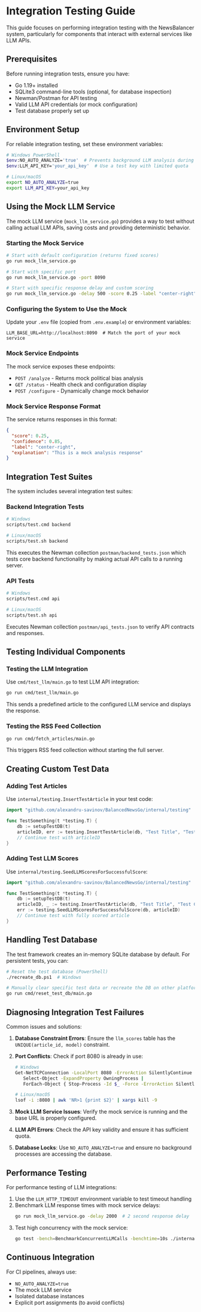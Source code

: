 # Integration Testing Guide

This guide focuses on performing integration testing with the NewsBalancer system, particularly for components that interact with external services like LLM APIs.

## Prerequisites

Before running integration tests, ensure you have:

- Go 1.19+ installed
- SQLite3 command-line tools (optional, for database inspection)
- Newman/Postman for API testing
- Valid LLM API credentials (or mock configuration)
- Test database properly set up

## Environment Setup

For reliable integration testing, set these environment variables:

```bash
# Windows PowerShell
$env:NO_AUTO_ANALYZE='true'  # Prevents background LLM analysis during tests
$env:LLM_API_KEY='your_api_key'  # Use a test key with limited quota

# Linux/macOS
export NO_AUTO_ANALYZE=true
export LLM_API_KEY=your_api_key
```

## Using the Mock LLM Service

The mock LLM service (`mock_llm_service.go`) provides a way to test without calling actual LLM APIs, saving costs and providing deterministic behavior.

### Starting the Mock Service

```bash
# Start with default configuration (returns fixed scores)
go run mock_llm_service.go

# Start with specific port
go run mock_llm_service.go -port 8090

# Start with specific response delay and custom scoring
go run mock_llm_service.go -delay 500 -score 0.25 -label "center-right"
```

### Configuring the System to Use the Mock

Update your `.env` file (copied from `.env.example`) or environment variables:

```
LLM_BASE_URL=http://localhost:8090  # Match the port of your mock service
```

### Mock Service Endpoints

The mock service exposes these endpoints:

- `POST /analyze` - Returns mock political bias analysis
- `GET /status` - Health check and configuration display
- `POST /configure` - Dynamically change mock behavior

### Mock Service Response Format

The service returns responses in this format:

```json
{
  "score": 0.25,
  "confidence": 0.85,
  "label": "center-right",
  "explanation": "This is a mock analysis response"
}
```

## Integration Test Suites

The system includes several integration test suites:

### Backend Integration Tests

```bash
# Windows
scripts/test.cmd backend

# Linux/macOS
scripts/test.sh backend
```

This executes the Newman collection `postman/backend_tests.json` which tests core backend functionality by making actual API calls to a running server.

### API Tests

```bash
# Windows
scripts/test.cmd api

# Linux/macOS
scripts/test.sh api
```

Executes Newman collection `postman/api_tests.json` to verify API contracts and responses.

## Testing Individual Components

### Testing the LLM Integration

Use `cmd/test_llm/main.go` to test LLM API integration:

```bash
go run cmd/test_llm/main.go
```

This sends a predefined article to the configured LLM service and displays the response.

### Testing the RSS Feed Collection

```bash
go run cmd/fetch_articles/main.go
```

This triggers RSS feed collection without starting the full server.

## Creating Custom Test Data

### Adding Test Articles

Use `internal/testing.InsertTestArticle` in your test code:

```go
import "github.com/alexandru-savinov/BalancedNewsGo/internal/testing"

func TestSomething(t *testing.T) {
    db := setupTestDB(t)
    articleID, err := testing.InsertTestArticle(db, "Test Title", "Test Content")
    // Continue test with articleID
}
```

### Adding Test LLM Scores

Use `internal/testing.SeedLLMScoresForSuccessfulScore`:

```go
import "github.com/alexandru-savinov/BalancedNewsGo/internal/testing"

func TestSomething(t *testing.T) {
    db := setupTestDB(t)
    articleID, _ := testing.InsertTestArticle(db, "Test Title", "Test Content")
    err := testing.SeedLLMScoresForSuccessfulScore(db, articleID)
    // Continue test with fully scored article
}
```

## Handling Test Database

The test framework creates an in-memory SQLite database by default. For persistent tests, you can:

```bash
# Reset the test database (PowerShell)
./recreate_db.ps1  # Windows

# Manually clear specific test data or recreate the DB on other platforms
go run cmd/reset_test_db/main.go
```

## Diagnosing Integration Test Failures

Common issues and solutions:

1. **Database Constraint Errors**: Ensure the `llm_scores` table has the `UNIQUE(article_id, model)` constraint.

2. **Port Conflicts**: Check if port 8080 is already in use:
   ```bash
   # Windows
   Get-NetTCPConnection -LocalPort 8080 -ErrorAction SilentlyContinue | 
      Select-Object -ExpandProperty OwningProcess | 
      ForEach-Object { Stop-Process -Id $_ -Force -ErrorAction SilentlyContinue }
   
   # Linux/macOS
   lsof -i :8080 | awk 'NR>1 {print $2}' | xargs kill -9
   ```

3. **Mock LLM Service Issues**: Verify the mock service is running and the base URL is properly configured.

4. **LLM API Errors**: Check the API key validity and ensure it has sufficient quota.

5. **Database Locks**: Use `NO_AUTO_ANALYZE=true` and ensure no background processes are accessing the database.

## Performance Testing

For performance testing of LLM integrations:

1. Use the `LLM_HTTP_TIMEOUT` environment variable to test timeout handling
2. Benchmark LLM response times with mock service delays:
   ```bash
   go run mock_llm_service.go -delay 2000  # 2 second response delay
   ```
3. Test high concurrency with the mock service:
   ```bash
   go test -bench=BenchmarkConcurrentLLMCalls -benchtime=10s ./internal/llm/...
   ```

## Continuous Integration

For CI pipelines, always use:
- `NO_AUTO_ANALYZE=true`
- The mock LLM service
- Isolated database instances
- Explicit port assignments (to avoid conflicts) 